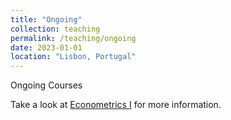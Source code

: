 ```yaml
---
title: "Ongoing"
collection: teaching
permalink: /teaching/ongoing
date: 2023-01-01
location: "Lisbon, Portugal"
---
```


Ongoing Courses

Take a look at [Econometrics I](http://damasiob.github.io/ongoing_courses/econometrics-i.md) for more information.
